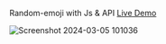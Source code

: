 Random-emoji with Js & API [Live Demo](https://davit2605.github.io/Random-emoji/)

![Screenshot 2024-03-05 101036](https://github.com/Davit2605/Davit2605.github.io/assets/125227660/aa1c478b-b421-41f4-9818-086775568a05)

